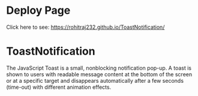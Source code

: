 # Deploy Page
Click here to see: https://rohitraj232.github.io/ToastNotification/

# ToastNotification
The JavaScript Toast is a small, nonblocking notification pop-up. A toast is shown to users with readable message content at the bottom of the screen or at a specific target and disappears automatically after a few seconds (time-out) with different animation effects.
